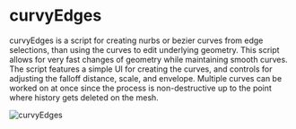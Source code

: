 curvyEdges
==========

curvyEdges is a script for creating nurbs or bezier curves from edge selections, than using the curves to edit underlying geometry. This script allows for very fast changes of geometry while maintaining smooth curves. The script features a simple UI for creating the curves, and controls for adjusting the falloff distance, scale, and envelope. Multiple curves can be worked on at once since the process is non-destructive up to the point where history gets deleted on the mesh.

![curvyEdges](http://rightsomegoodgames.ca/assets/images/curvyEdges01.jpg)
